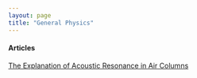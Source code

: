 ```yaml
---
layout: page
title: "General Physics"
---
```


#### Articles

[The Explanation of Acoustic Resonance in Air Columns](/archives/general-physics/The_Explanation_of_Acoustic_Resonance_in_Air_Columns.pdf)